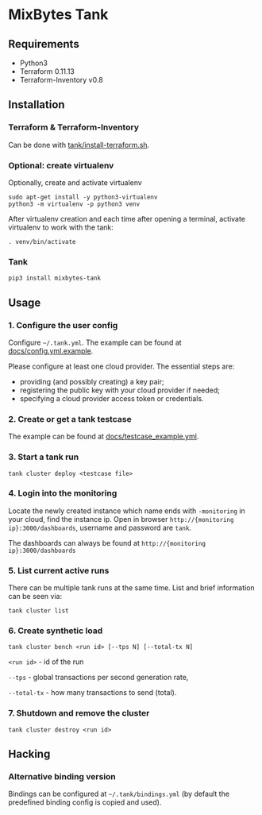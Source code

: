 # MixBytes Tank

## Requirements

- Python3
- Terraform 0.11.13
- Terraform-Inventory v0.8

## Installation

### Terraform & Terraform-Inventory

Can be done with [tank/install-terraform.sh](tank/install-terraform.sh).

### Optional: create virtualenv

Optionally, create and activate virtualenv

```shell
sudo apt-get install -y python3-virtualenv
python3 -m virtualenv -p python3 venv
```

After virtualenv creation and each time after opening a terminal, activate virtualenv to work with the tank:

```shell
. venv/bin/activate
```

### Tank
```shell
pip3 install mixbytes-tank
```


## Usage

### 1. Configure the user config

Configure `~/.tank.yml`. The example can be found at [docs/config.yml.example](docs/config.yml.example).

Please configure at least one cloud provider. The essential steps are:
* providing (and possibly creating) a key pair;
* registering the public key with your cloud provider if needed;
* specifying a cloud provider access token or credentials.

### 2. Create or get a tank testcase

The example can be found at [docs/testcase_example.yml](docs/testcase_example.yml).

### 3. Start a tank run

```shell
tank cluster deploy <testcase file>
```

### 4. Login into the monitoring

Locate the newly created instance which name ends with `-monitoring` in your cloud, find the instance ip.
Open in browser `http://{monitoring ip}:3000/dashboards`, username and password are `tank`.

The dashboards can always be found at `http://{monitoring ip}:3000/dashboards`

### 5. List current active runs

There can be multiple tank runs at the same time. List and brief information can be seen via: 

```shell
tank cluster list
```

### 6. Create synthetic load

```shell
tank cluster bench <run id> [--tps N] [--total-tx N]
```

`<run id>` - id of the run

`--tps` - global transactions per second generation rate,

`--total-tx` - how many transactions to send (total).

### 7. Shutdown and remove the cluster

```shell
tank cluster destroy <run id>
```


## Hacking

### Alternative binding version

Bindings can be configured at `~/.tank/bindings.yml` (by default the predefined binding config is copied and used).
